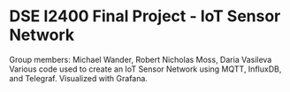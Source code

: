 # DSE I2400 Final Project - IoT Sensor Network
Group members: Michael Wander, Robert Nicholas Moss, Daria Vasileva
Various code used to create an IoT Sensor Network using MQTT, InfluxDB, and Telegraf. Visualized with Grafana.
